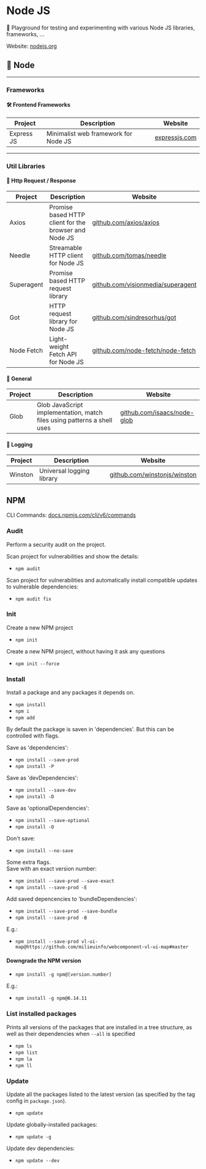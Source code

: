 # Node JS

🎉 Playground for testing and experimenting with various Node JS libraries, frameworks, ...

Website: [nodejs.org](https://nodejs.org)

## 📌 Node

***

### Frameworks

#### 🛠 Frontend Frameworks
| Project     | Description                          | Website                                |
| ----------- | ------------------------------------ | -------------------------------------- |
| Express JS  | Minimalist web framework for Node JS | [expressjs.com](https://expressjs.com) |

***

### Util Libraries

#### 💬 Http Request / Response
| Project    | Description                                           | Website                                                                        |
| ---------- | ----------------------------------------------------- | ------------------------------------------------------------------------------ |
| Axios      | Promise based HTTP client for the browser and Node JS | [github.com/axios/axios](https://github.com/axios/axios)                       |
| Needle     | Streamable HTTP client for Node JS                    | [github.com/tomas/needle](https://github.com/tomas/needle)                     |
| Superagent | Promise based HTTP request library                    | [github.com/visionmedia/superagent](https://github.com/visionmedia/superagent) |
| Got        | HTTP request library for Node JS                      | [github.com/sindresorhus/got](https://github.com/sindresorhus/got)             |
| Node Fetch | Light-weight Fetch API for Node JS                    | [github.com/node-fetch/node-fetch](https://github.com/node-fetch/node-fetch)   |

#### 📌 General
| Project | Description                                                             | Website                                                            |
| ------- | ----------------------------------------------------------------------- | ------------------------------------------------------------------ |
| Glob    | Glob JavaScript implementation, match files using patterns a shell uses | [github.com/isaacs/node-glob](https://github.com/isaacs/node-glob) |

#### 📌 Logging

| Project  | Description               | Website                                                              |
| -------- | ------------------------- | -------------------------------------------------------------------- |
| Winston  | Universal logging library | [github.com/winstonjs/winston](https://github.com/winstonjs/winston) |

## NPM

CLI Commands: [docs.npmjs.com/cli/v6/commands](https://docs.npmjs.com/cli/v6/commands)

### Audit

Perform a security audit on the project.

Scan project for vulnerabilities and show the details:
- `npm audit`

Scan project for vulnerabilities and automatically install compatible updates to vulnerable dependencies:
- `npm audit fix`

### Init

Create a new NPM project
- `npm init`

Create a new NPM project, without having it ask any questions
- `npm init --force`

### Install

Install a package and any packages it depends on.
- `npm install`
- `npm i`
- `npm add` 

By default the package is saven in 'dependencies'. But this can be controlled with flags.

Save as 'dependencies':
- `npm install --save-prod`
- `npm install -P`

Save as 'devDependencies':
- `npm install --save-dev`
- `npm install -D`

Save as 'optionalDependencies':
- `npm install --save-optional`
- `npm install -O`

Don't save:
- `npm install --no-save`

Some extra flags.  
Save with an exact version number:
- `npm install --save-prod --save-exact`
- `npm install --save-prod -E`

Add saved depencencies to 'bundleDependencies':
- `npm install --save-prod --save-bundle`
- `npm install --save-prod -B`

E.g.:
- `npm install --save-prod vl-ui-map@https://github.com/milieuinfo/webcomponent-vl-ui-map#master`

#### Downgrade the NPM version
- `npm install -g npm@[version.number]`  

E.g.: 
- `npm install -g npm@6.14.11`

### List installed packages

Prints all versions of the packages that are installed in a tree structure, 
as well as their dependencies when `--all` is specified 
 
- `npm ls`  
- `npm list`  
- `npm la`  
- `npm ll`  

### Update

Update all the packages listed to the latest version (as specified by the tag config in `package.json`).

- `npm update`

Update globally-installed packages:
- `npm update -g`

Update dev dependencies: 
- `npm update --dev`


